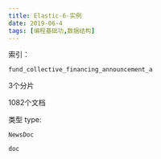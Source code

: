 ```yaml
---
title: Elastic-6-实例 
date: 2019-06-4
tags: [编程基础功,数据结构]
---
```








索引：

```
fund_collective_financing_announcement_a
```

3个分片

1082个文档

类型 type:

```
NewsDoc

doc
```



```json

```





